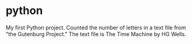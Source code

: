 # python

My first Python project. Counted the number of letters in a text file from "the Gutenburg Project." The text file is The Time Machine by HG Wells.
